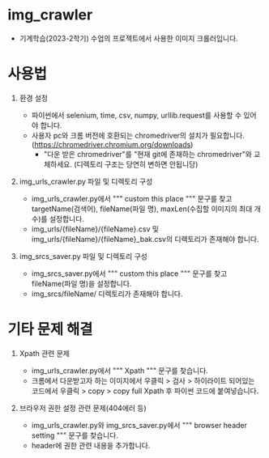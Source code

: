# img_crawler

- 기계학습(2023-2학기) 수업의 프로젝트에서 사용한 이미지 크롤러입니다.

# 사용법

1. 환경 설정

   - 파이썬에서 selenium, time, csv, numpy, urllib.request를 사용할 수 있어야 합니다.
   - 사용자 pc와 크롬 버전에 호환되는 chromedriver의 설치가 필요합니다. (https://chromedriver.chromium.org/downloads)
     - "다운 받은 chromedriver"를 "현재 git에 존재하는 chromedriver"와 교체하세요. (디렉토리 구조는 당연히 변하면 안됩니당)

2. img_urls_crawler.py 파일 및 디렉토리 구성

   - img_urls_crawler.py에서 """ custom this place """ 문구를 찾고 targetName(검색어), fileName(파일 명), maxLen(수집할 이미지의 최대 개수)를 설정합니다.
   - img_urls/{fileName}/{fileName}.csv 및 img_urls/{fileName}/{fileName}\_bak.csv의 디렉토리가 존재해야 합니다.

3. img_srcs_saver.py 파일 및 디렉토리 구성

   - img_srcs_saver.py에서 """ custom this place """ 문구를 찾고 fileName(파일 명)을 설정합니다.
   - img_srcs/fileName/ 디렉토리가 존재해야 합니다.

# 기타 문제 해결

1.  Xpath 관련 문제

    - img_urls_crawler.py에서 """ Xpath """ 문구를 찾습니다.
    - 크롬에서 다운받고자 하는 이미지에서 우클릭 > 검사 > 하이라이트 되어있는 코드에서 우클릭 > copy > copy full Xpath 후 파이썬 코드에 붙여넣습니다.

2.  브라우저 권한 설정 관련 문제(404에러 등)

    - img_urls_crawler.py와 img_srcs_saver.py에서 """ browser header setting """ 문구를 찾습니다.
    - header에 권한 관련 내용을 추가합니다.
